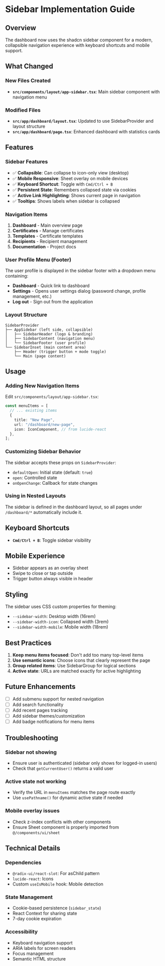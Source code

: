 # Sidebar Implementation Guide

## Overview
The dashboard now uses the shadcn sidebar component for a modern, collapsible navigation experience with keyboard shortcuts and mobile support.

## What Changed

### New Files Created
- **`src/components/layout/app-sidebar.tsx`**: Main sidebar component with navigation menu

### Modified Files
- **`src/app/dashboard/layout.tsx`**: Updated to use SidebarProvider and layout structure
- **`src/app/dashboard/page.tsx`**: Enhanced dashboard with statistics cards

## Features

### Sidebar Features
- ✅ **Collapsible**: Can collapse to icon-only view (desktop)
- ✅ **Mobile Responsive**: Sheet overlay on mobile devices
- ✅ **Keyboard Shortcut**: Toggle with `Cmd/Ctrl + B`
- ✅ **Persistent State**: Remembers collapsed state via cookies
- ✅ **Active Link Highlighting**: Shows current page in navigation
- ✅ **Tooltips**: Shows labels when sidebar is collapsed

### Navigation Items
1. **Dashboard** - Main overview page
2. **Certificates** - Manage certificates
3. **Templates** - Certificate templates
4. **Recipients** - Recipient management
5. **Documentation** - Project docs

### User Profile Menu (Footer)
The user profile is displayed in the sidebar footer with a dropdown menu containing:
- **Dashboard** - Quick link to dashboard
- **Settings** - Opens user settings dialog (password change, profile management, etc.)
- **Log out** - Sign out from the application

### Layout Structure
```
SidebarProvider
├── AppSidebar (left side, collapsible)
│   ├── SidebarHeader (logo & branding)
│   ├── SidebarContent (navigation menu)
│   └── SidebarFooter (user profile)
└── SidebarInset (main content area)
    ├── Header (trigger button + mode toggle)
    └── Main (page content)
```

## Usage

### Adding New Navigation Items
Edit `src/components/layout/app-sidebar.tsx`:

```typescript
const menuItems = [
  // ... existing items
  {
    title: "New Page",
    url: "/dashboard/new-page",
    icon: IconComponent, // from lucide-react
  },
];
```

### Customizing Sidebar Behavior
The sidebar accepts these props on `SidebarProvider`:
- `defaultOpen`: Initial state (default: `true`)
- `open`: Controlled state
- `onOpenChange`: Callback for state changes

### Using in Nested Layouts
The sidebar is defined in the dashboard layout, so all pages under `/dashboard/*` automatically include it.

## Keyboard Shortcuts
- **`Cmd/Ctrl + B`**: Toggle sidebar visibility

## Mobile Experience
- Sidebar appears as an overlay sheet
- Swipe to close or tap outside
- Trigger button always visible in header

## Styling
The sidebar uses CSS custom properties for theming:
- `--sidebar-width`: Desktop width (16rem)
- `--sidebar-width-icon`: Collapsed width (3rem)
- `--sidebar-width-mobile`: Mobile width (18rem)

## Best Practices
1. **Keep menu items focused**: Don't add too many top-level items
2. **Use semantic icons**: Choose icons that clearly represent the page
3. **Group related items**: Use SidebarGroup for logical sections
4. **Active state**: URLs are matched exactly for active highlighting

## Future Enhancements
- [ ] Add submenu support for nested navigation
- [ ] Add search functionality
- [ ] Add recent pages tracking
- [ ] Add sidebar themes/customization
- [ ] Add badge notifications for menu items

## Troubleshooting

### Sidebar not showing
- Ensure user is authenticated (sidebar only shows for logged-in users)
- Check that `getCurrentUser()` returns a valid user

### Active state not working
- Verify the URL in `menuItems` matches the page route exactly
- Use `usePathname()` for dynamic active state if needed

### Mobile overlay issues
- Check z-index conflicts with other components
- Ensure Sheet component is properly imported from `@/components/ui/sheet`

## Technical Details

### Dependencies
- `@radix-ui/react-slot`: For asChild pattern
- `lucide-react`: Icons
- Custom `useIsMobile` hook: Mobile detection

### State Management
- Cookie-based persistence (`sidebar_state`)
- React Context for sharing state
- 7-day cookie expiration

### Accessibility
- Keyboard navigation support
- ARIA labels for screen readers
- Focus management
- Semantic HTML structure
